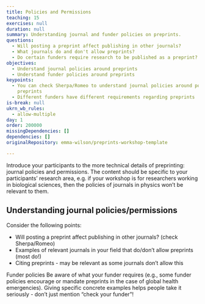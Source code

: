 ```yaml
---
title: Policies and Permissions
teaching: 15
exercises: null
duration: null
summary: Understanding journal and funder policies on preprints.
questions:
  - Will posting a preprint affect publishing in other journals?
  - What journals do and don't allow preprints?
  - Do certain funders require research to be published as a preprint?
objectives:
  - Understand journal policies around preprints
  - Understand funder policies around preprints
keypoints:
  - You can check Sherpa/Romeo to understand journal policies around posting
    preprints
  - Different funders have different requirements regarding preprints
is-break: null
ukrn_wb_rules:
  - allow-multiple
day: 1
order: 200000
missingDependencies: []
dependencies: []
originalRepository: emma-wilson/preprints-workshop-template

---
```

Introduce your participants to the more technical details of preprinting: journal policies and permissions. The content should be specific to your participants’ research area, e.g. if your workshop is for researchers working in biological sciences, then the policies of journals in physics won’t be relevant to them.

## Understanding journal policies/permissions

Consider the following points:

- Will posting a preprint affect publishing in other journals? (check Sherpa/Romeo)
- Examples of relevant journals in your field that do/don’t allow preprints (most do!)
- Citing preprints - may be relevant as some journals don’t allow this

Funder policies
Be aware of what your funder requires (e.g., some funder policies encourage or mandate preprints in the case of global health emergencies). Giving specific concrete examples helps people take it seriously - don’t just mention “check your funder”!
